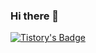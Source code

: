 ### Hi there 👋
[![Tistory's Badge](https://github-readme-tistory-card.vercel.app/api/badge?name=Tistory&theme={default})](https://ityunseo.tistory.com/)
